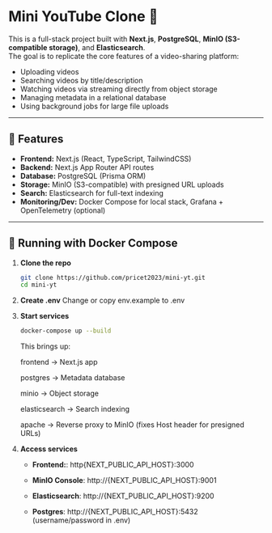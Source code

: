 # Mini YouTube Clone 🎥

This is a full-stack project built with **Next.js**, **PostgreSQL**, **MinIO (S3-compatible storage)**, and **Elasticsearch**.  
The goal is to replicate the core features of a video-sharing platform:
- Uploading videos
- Searching videos by title/description
- Watching videos via streaming directly from object storage
- Managing metadata in a relational database
- Using background jobs for large file uploads

---

## 🚀 Features

- **Frontend:** Next.js (React, TypeScript, TailwindCSS)
- **Backend:** Next.js App Router API routes
- **Database:** PostgreSQL (Prisma ORM)
- **Storage:** MinIO (S3-compatible) with presigned URL uploads
- **Search:** Elasticsearch for full-text indexing
- **Monitoring/Dev:** Docker Compose for local stack, Grafana + OpenTelemetry (optional)

---

## 🐳 Running with Docker Compose

1. **Clone the repo**
    ```bash
    git clone https://github.com/pricet2023/mini-yt.git
    cd mini-yt

2. **Create .env**
    Change or copy env.example to .env

3. **Start services**
    ```bash
    docker-compose up --build
    ```
    This brings up:

    frontend → Next.js app

    postgres → Metadata database

    minio → Object storage

    elasticsearch → Search indexing

    apache → Reverse proxy to MinIO (fixes Host header for presigned URLs)

4. **Access services**
    - **Frontend:**: http{NEXT_PUBLIC_API_HOST}:3000

    - **MinIO Console**: http://{NEXT_PUBLIC_API_HOST}:9001

    - **Elasticsearch**: http://{NEXT_PUBLIC_API_HOST}:9200

    - **Postgres**: http://{NEXT_PUBLIC_API_HOST}:5432 (username/password in .env)